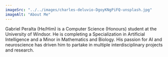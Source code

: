 ```yaml
---
imageSrc: "../../images/charles-deluvio-DgoyKNgPiFQ-unsplash.jpg"
imageAlt: "About Me"
---
```


Gabriel Peralta (He/Him) is a Computer Science (Honours) student at the University of Windsor. He is completing a Specialization in Artificial Intelligence and a Minor in Mathematics and Biology. His passion for AI and neuroscience has driven him to partake in multiple interdisciplinary projects and research.

